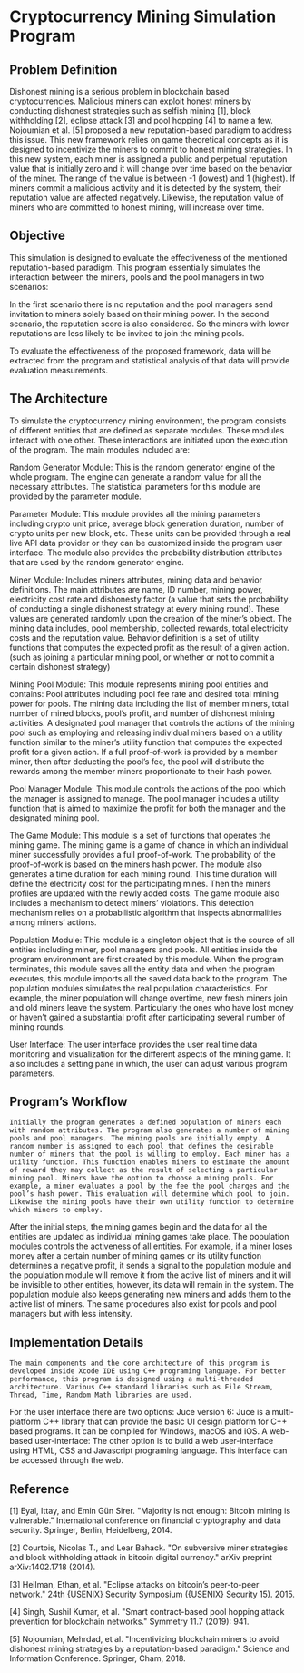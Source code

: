# Cryptocurrency Mining Simulation Program


## Problem Definition

Dishonest mining is a serious problem in blockchain based cryptocurrencies. Malicious miners can exploit honest miners by conducting dishonest strategies such as selfish mining [1], block withholding [2], eclipse attack [3] and pool hopping [4] to name a few. 
Nojoumian et al. [5] proposed a new reputation-based paradigm to address this issue. This new framework relies on game theoretical concepts as it is designed to incentivize the miners to commit to honest mining strategies. In this new system, each miner is assigned a public and perpetual reputation value that is initially zero and it will change over time based on the behavior of the miner. The range of the value is between -1 (lowest) and 1 (highest). If miners commit a malicious activity and it is detected by the system, their reputation value are affected negatively. Likewise, the reputation value of miners who are committed to honest mining, will increase over time.


## Objective

This simulation is designed to evaluate the effectiveness of the mentioned reputation-based paradigm. This program essentially simulates the interaction between the miners, pools and the pool managers in two scenarios:

In the first scenario there is no reputation and the pool managers send invitation to miners solely based on their mining power. 
In the second scenario, the reputation score is also considered. So the miners with   lower reputations are less likely to be invited to join the mining pools.

To evaluate the effectiveness of the proposed framework, data will be extracted from the program and statistical analysis of that data will provide evaluation measurements.


## The Architecture

To simulate the cryptocurrency mining environment, the program consists of different entities that are defined as separate modules. These modules interact with one other. These interactions are initiated upon the execution of the program. The main modules included are:

Random Generator Module: This is the random generator engine of the whole program. The engine can generate a random value for all the necessary attributes. The statistical parameters for this module are provided by the parameter module.

Parameter Module: This module provides all the mining parameters including crypto unit price, average block generation duration, number of crypto units per new block, etc. These units can be provided through a real live API data provider or they can be customized inside the program user interface. The module also provides the probability distribution attributes that are used by the random generator engine.

Miner Module: Includes miners attributes, mining data and behavior definitions. The main attributes are name, ID number, mining power, electricity cost rate and dishonesty factor (a value that sets the probability of conducting a single dishonest strategy at every mining round). These values are generated randomly upon the creation of the miner’s object. The mining data includes, pool membership, collected rewards, total electricity costs and the reputation value. Behavior definition is a set of utility functions that computes the expected profit as the result of a given action. (such as joining a particular mining pool, or whether or not to commit a certain dishonest strategy)

Mining Pool Module: This module represents mining pool entities and contains:
Pool attributes including pool fee rate and desired total mining power for pools. 
The mining data including the list of member miners, total number of mined blocks, pool’s profit, and number of dishonest mining activities.
A designated pool manager that controls the actions of the mining pool such as employing and releasing individual miners based on a utility function similar to the miner’s utility function that computes the expected profit for a given action.
If a full proof-of-work is provided by a member miner, then after deducting the pool’s fee, the pool will distribute the rewards among the member miners proportionate to their hash power.

Pool Manager Module: This module controls the actions of the pool which the manager is assigned to manage. The pool manager includes a utility function that is aimed to maximize the profit for both the manager and the designated mining pool.

The Game Module: This module is a set of functions that operates the mining game. The mining game is a game of chance in which an individual miner successfully provides a full proof-of-work. The probability of the proof-of-work is based on the miners hash power. The module also generates a time duration for each mining round. This time duration will define the electricity cost for the participating mines. Then the miners profiles are updated with the newly added costs. The game module also includes a mechanism to detect miners’ violations. This detection mechanism relies on a probabilistic algorithm that inspects abnormalities among miners’ actions.

Population Module: This module is a singleton object that is the source of all entities including miner, pool managers and pools. All entities inside the program environment are first created by this module. When the program terminates, this module saves all the entity data and when the program executes, this module imports all the saved data back to the program. The population modules simulates the real population characteristics. For example, the miner population will change overtime, new fresh miners join and old miners leave the system. Particularly the ones who have lost money or haven’t gained a substantial profit after participating several number of mining rounds.

User Interface: The user interface provides the user real time data monitoring and visualization for the different aspects of the mining game. It also includes a setting pane in which, the user can adjust various program parameters.


## Program’s Workflow

	Initially the program generates a defined population of miners each with random attributes. The program also generates a number of mining pools and pool managers. The mining pools are initially empty. A random number is assigned to each pool that defines the desirable number of miners that the pool is willing to employ. Each miner has a utility function. This function enables miners to estimate the amount of reward they may collect as the result of selecting a particular mining pool. Miners have the option to choose a mining pools. For example, a miner evaluates a pool by the fee the pool charges and the pool’s hash power. This evaluation will determine which pool to join. Likewise the mining pools have their own utility function to determine which miners to employ.
After the initial steps, the mining games begin and the data for all the entities are updated as individual mining games take place. The population modules controls the activeness of all entities. For example, if a miner loses money after a certain number of mining games or its utility function determines a negative profit, it sends a signal to the population module and the population module will remove it from the active list of miners and it will be invisible to other entities, however, its data will remain in the system. The population module also keeps generating new miners and adds them to the active list of miners. The same procedures also exist for pools and pool managers but with less intensity.


## Implementation Details

	The main components and the core architecture of this program is developed inside Xcode IDE using C++ programing language. For better performance, this program is designed using a multi-threaded architecture. Various C++ standard libraries such as File Stream, Thread, Time, Random Math libraries are used.
For the user interface there are two options:
Juce version 6: Juce is a multi-platform C++ library that can provide the basic UI design platform for C++ based programs. It can be compiled for Windows, macOS and iOS. 
A web-based user-interface: The other option is to build a web user-interface using HTML, CSS and Javascript programing language. This interface can be accessed through the web.

## Reference

[1] Eyal, Ittay, and Emin Gün Sirer. "Majority is not enough: Bitcoin mining is vulnerable." International conference on financial cryptography and data security. Springer, Berlin, Heidelberg, 2014.

[2] Courtois, Nicolas T., and Lear Bahack. "On subversive miner strategies and block withholding attack in bitcoin digital currency." arXiv preprint arXiv:1402.1718 (2014).

[3] Heilman, Ethan, et al. "Eclipse attacks on bitcoin’s peer-to-peer network." 24th {USENIX} Security Symposium ({USENIX} Security 15). 2015.

[4] Singh, Sushil Kumar, et al. "Smart contract-based pool hopping attack prevention for blockchain networks." Symmetry 11.7 (2019): 941.

[5] Nojoumian, Mehrdad, et al. "Incentivizing blockchain miners to avoid dishonest mining strategies by a reputation-based paradigm." Science and Information Conference. Springer, Cham, 2018.
